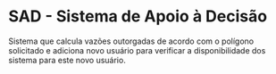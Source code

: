 # SAD - Sistema de Apoio à Decisão

Sistema que calcula vazões outorgadas de acordo com o polígono solicitado e adiciona novo usuário para verificar a disponibilidade dos sistema para este novo usuário.





            





